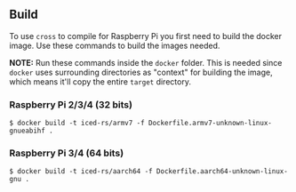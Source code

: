 ## Build
To use `cross` to compile for Raspberry Pi you first need to build the docker image.
Use these commands to build the images needed.

**NOTE:** Run these commands inside the `docker` folder. This is needed since `docker`
uses surrounding directories as "context" for building the image, which means it'll
copy the entire `target` directory.

### Raspberry Pi 2/3/4 (32 bits)
```
$ docker build -t iced-rs/armv7 -f Dockerfile.armv7-unknown-linux-gnueabihf .
```

### Raspberry Pi 3/4 (64 bits)
```
$ docker build -t iced-rs/aarch64 -f Dockerfile.aarch64-unknown-linux-gnu .
```
